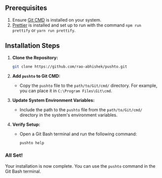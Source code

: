 ## Prerequisites
1. Ensure [Git CMD](https://git-scm.com/) is installed on your system.
2. [Prettier](https://prettier.io/) is installed and set up to run with the command `npm run prettify` or `yarn run prettify`.

## Installation Steps
1. **Clone the Repository:**
   ```bash
   git clone https://github.com/rao-abhishek/pushto.git

2. **Add `pushto` to Git CMD:**
   - Copy the `pushto` file to the `path/to/Git/cmd/` directory. For example, you can place it in `C:\Program Files\Git\cmd`.

3. **Update System Environment Variables:**
   - Include the path to the `pushto` file from the `path/to/Git/cmd/` directory in the system's environment variables.

4. **Verify Setup:**
   - Open a Git Bash terminal and run the following command:
     ```bash
     pushto help
     ```

### All Set!
Your installation is now complete. You can use the `pushto` command in the Git Bash terminal.
